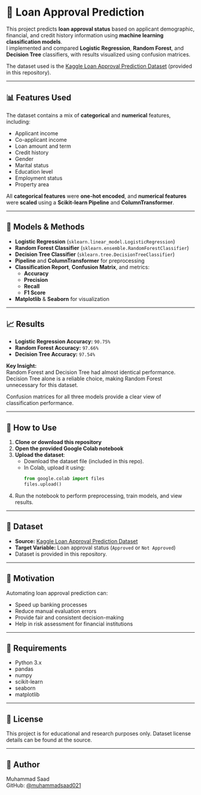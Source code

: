 # 🏦 Loan Approval Prediction

This project predicts **loan approval status** based on applicant demographic, financial, and credit history information using **machine learning classification models**.  
I implemented and compared **Logistic Regression**, **Random Forest**, and **Decision Tree** classifiers, with results visualized using confusion matrices.  

The dataset used is the [Kaggle Loan Approval Prediction Dataset](https://www.kaggle.com/datasets/architsharma01/loan-approval-prediction-dataset) (provided in this repository).

---

## 📊 Features Used

The dataset contains a mix of **categorical** and **numerical** features, including:

- Applicant income  
- Co-applicant income  
- Loan amount and term  
- Credit history  
- Gender  
- Marital status  
- Education level  
- Employment status  
- Property area  

All **categorical features** were **one-hot encoded**, and **numerical features** were **scaled** using a **Scikit-learn Pipeline** and **ColumnTransformer**.

---

## 🧪 Models & Methods

- **Logistic Regression** (`sklearn.linear_model.LogisticRegression`)
- **Random Forest Classifier** (`sklearn.ensemble.RandomForestClassifier`)
- **Decision Tree Classifier** (`sklearn.tree.DecisionTreeClassifier`)
- **Pipeline** and **ColumnTransformer** for preprocessing
- **Classification Report**, **Confusion Matrix**, and metrics:
  - **Accuracy**
  - **Precision**
  - **Recall**
  - **F1 Score**
- **Matplotlib** & **Seaborn** for visualization

---

## 📈 Results

- **Logistic Regression Accuracy:** `90.75%`
- **Random Forest Accuracy:** `97.66%`
- **Decision Tree Accuracy:** `97.54%`

**Key Insight:**  
Random Forest and Decision Tree had almost identical performance. Decision Tree alone is a reliable choice, making Random Forest unnecessary for this dataset.  

Confusion matrices for all three models provide a clear view of classification performance.

---

## 🚀 How to Use

1. **Clone or download this repository**  
2. **Open the provided Google Colab notebook**  
3. **Upload the dataset**:
   - Download the dataset file (included in this repo).
   - In Colab, upload it using:
     ```python
     from google.colab import files
     files.upload()
     ```
4. Run the notebook to perform preprocessing, train models, and view results.

---

## 📁 Dataset

- **Source:** [Kaggle Loan Approval Prediction Dataset](https://www.kaggle.com/datasets/architsharma01/loan-approval-prediction-dataset)
- **Target Variable:** Loan approval status (`Approved` or `Not Approved`)
- Dataset is provided in this repository.

---

## 🧠 Motivation

Automating loan approval prediction can:

- Speed up banking processes  
- Reduce manual evaluation errors  
- Provide fair and consistent decision-making  
- Help in risk assessment for financial institutions

---

## 📌 Requirements

- Python 3.x  
- pandas  
- numpy  
- scikit-learn  
- seaborn  
- matplotlib  

---

## 📜 License

This project is for educational and research purposes only. Dataset license details can be found at the source.

---

## 👤 Author

Muhammad Saad  
GitHub: [@muhammadsaad021](https://github.com/muhammadsaad021)

